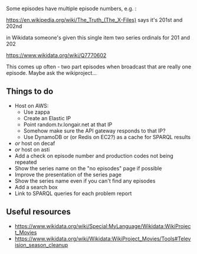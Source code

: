 Some episodes have multiple episode numbers, e.g. :

https://en.wikipedia.org/wiki/The_Truth_(The_X-Files) says it's
201st and 202nd

in Wikidata someone's given this single item two series ordinals
for 201 and 202

  https://www.wikidata.org/wiki/Q7770602

This comes up often - two part episodes when broadcast that are
really one episode. Maybe ask the wikiproject...

## Things to do

* Host on AWS:
    * Use zappa
    * Create an Elastic IP
    * Point random.tv.longair.net at that IP
    * Somehow make sure the API gateway responds to that IP?
    * Use DynamoDB or (or Redis on EC2?) as a cache for SPARQL
      results
* *or* host on decaf
* *or* host on asti
* Add a check on episode number and production codes not being
  repeated
* Show the series name on the "no episodes" page if possible
* Improve the presentation of the series page
* Show the series name even if you can't find any episodes
* Add a search box
* Link to SPARQL queries for each problem report

## Useful resources

* https://www.wikidata.org/wiki/Special:MyLanguage/Wikidata:WikiProject_Movies
* https://www.wikidata.org/wiki/Wikidata:WikiProject_Movies/Tools#Television_season_cleanup
